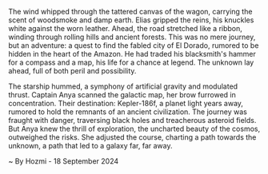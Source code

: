 
The wind whipped through the tattered canvas of the wagon, carrying the scent of woodsmoke and damp earth.  Elias gripped the reins, his knuckles white against the worn leather.  Ahead, the road stretched like a ribbon, winding through rolling hills and ancient forests.  This was no mere journey, but an adventure: a quest to find the fabled city of El Dorado, rumored to be hidden in the heart of the Amazon.  He had traded his blacksmith's hammer for a compass and a map, his life for a chance at legend.  The unknown lay ahead, full of both peril and possibility. 

The starship hummed, a symphony of artificial gravity and modulated thrust.  Captain Anya scanned the galactic map, her brow furrowed in concentration.  Their destination: Kepler-186f, a planet light years away, rumored to hold the remnants of an ancient civilization.  The journey was fraught with danger, traversing black holes and treacherous asteroid fields.  But Anya knew the thrill of exploration, the uncharted beauty of the cosmos, outweighed the risks.  She adjusted the course, charting a path towards the unknown, a path that led to a galaxy far, far away. 

~ By Hozmi - 18 September 2024
